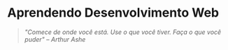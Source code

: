 # Aprendendo Desenvolvimento Web <a name="id1"></a>
>*"Comece de onde você está. Use o que você tiver. Faça o que você puder" – Arthur Ashe*
